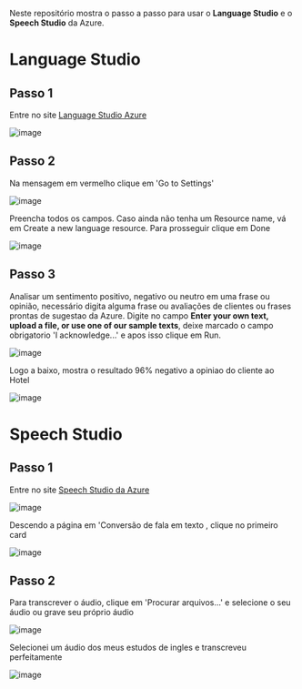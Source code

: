 Neste repositório mostra o passo a passo para usar o **Language Studio** e o **Speech Studio** da Azure.


# Language Studio
## Passo 1 

Entre no site [Language Studio Azure](https://language.cognitive.azure.com/home)

![image](https://github.com/jotapesb/language-ML/assets/147784947/4439226b-ecd6-46ad-bbea-7042721eb486)

## Passo 2 

Na mensagem em vermelho clique em 'Go to Settings'

![image](https://github.com/jotapesb/language-ML/assets/147784947/b90f9225-85c1-4a49-840f-bc5751c6fb20)

Preencha todos os campos. Caso ainda não tenha um Resource name, vá em Create a new language resource. Para prosseguir clique em Done

![image](https://github.com/jotapesb/language-ML/assets/147784947/060e8260-192b-4701-9568-373c23263997)

## Passo 3

Analisar um sentimento positivo, negativo ou neutro em uma frase ou opinião, necessário digita alguma frase ou avaliações de clientes ou frases prontas de sugestao da Azure. Digite no campo **Enter your own text, upload a file, or use one of our sample texts**, deixe marcado o campo obrigatorio 'I acknowledge...' e apos isso clique em Run.

![image](https://github.com/jotapesb/language-ML/assets/147784947/8bd5802c-9c86-4e28-a4db-281ded7085fe)

Logo a baixo, mostra o resultado 96% negativo a opiniao do cliente ao Hotel

![image](https://github.com/jotapesb/language-ML/assets/147784947/434baffb-69d0-4242-bb95-6fcbf00c133b)


# Speech Studio

## Passo 1

Entre no site [Speech Studio da Azure](https://speech.microsoft.com/portal)

![image](https://github.com/jotapesb/language-ML/assets/147784947/a6825711-af13-4528-8523-7fe79413a0ad)

Descendo a página em 'Conversão de fala em texto , clique no primeiro card 

![image](https://github.com/jotapesb/language-ML/assets/147784947/e850d4bb-f504-400b-ab9e-2bfcfa18e357)

## Passo 2

Para transcrever o áudio, clique em 'Procurar arquivos...' e selecione o seu áudio ou grave seu próprio áudio

![image](https://github.com/jotapesb/language-ML/assets/147784947/13152cab-dc36-463a-b216-6f6d99101b7b)

Selecionei um áudio dos meus estudos de ingles e transcreveu perfeitamente

![image](https://github.com/jotapesb/language-ML/assets/147784947/20da6fea-a3b3-4dd7-a0f1-67f507142b4d)


